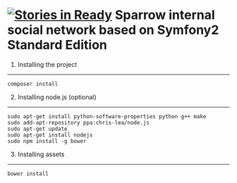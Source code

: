 [![Stories in Ready](https://badge.waffle.io/bionic-university/sparrow.png?label=ready&title=Ready)](https://waffle.io/bionic-university/sparrow)
Sparrow internal social network based on Symfony2 Standard Edition
========================

1) Installing the project
----------------------------------
    composer install

2) Installing node.js (optional)
----------------------------------
    sudo apt-get install python-software-properties python g++ make
    sudo add-apt-repository ppa:chris-lea/node.js
    sudo apt-get update
    sudo apt-get install nodejs
    sudo npm install -g bower

3) Installing assets
----------------------------------
    bower install
